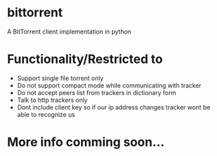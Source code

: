 # bittorrent
A BitTorrent client implementation in python
# Functionality/Restricted to
* Support single file torrent only
* Do not support compact mode while communicating with tracker
* Do not accept peers list from trackers in dictionary form
* Talk to http trackers only
* Dont include client key so if our ip address changes tracker wont be able to recognize us
# More info comming soon...
